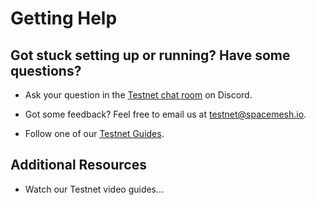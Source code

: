 # Getting Help

## Got stuck setting up or running? Have some questions?

- Ask your question in the [Testnet chat room](https://discord.gg/Mf8T4Db) on Discord.

- Got some feedback? Feel free to email us at [testnet@spacemesh.io](mailto://testnet@spacemesh.io).

- Follow one of our [Testnet Guides](all.md).

## Additional Resources
- Watch our Testnet video guides...
